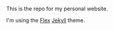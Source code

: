 This is the repo for my personal website. 

I'm using the [Flex](http://the-development.github.io/flex/)  [Jekyll](http://jekyllrb.com) theme.


